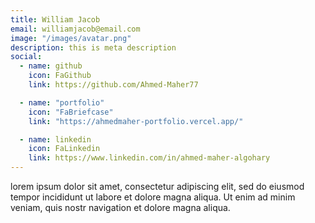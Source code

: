 ```yaml
---
title: William Jacob
email: williamjacob@email.com
image: "/images/avatar.png"
description: this is meta description
social:
  - name: github
    icon: FaGithub
    link: https://github.com/Ahmed-Maher77

  - name: "portfolio"
    icon: "FaBriefcase"
    link: "https://ahmedmaher-portfolio.vercel.app/"

  - name: linkedin
    icon: FaLinkedin
    link: https://www.linkedin.com/in/ahmed-maher-algohary
---
```


lorem ipsum dolor sit amet, consectetur adipiscing elit, sed do eiusmod tempor incididunt ut labore et dolore magna aliqua. Ut enim ad minim veniam, quis nostr navigation et dolore magna aliqua.
